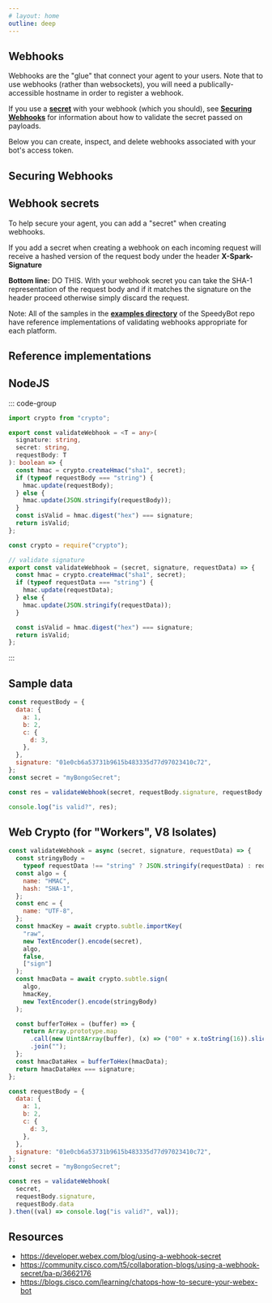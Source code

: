 ```yaml
---
# layout: home
outline: deep
---
```


## Webhooks

Webhooks are the "glue" that connect your agent to your users. Note that to use webhooks (rather than websockets), you will need a publically-accessible hostname in order to register a webhook.

If you use a **[secret](https://developer.webex.com/blog/using-a-webhook-secret)** with your webhook (which you should), see **[Securing Webhooks](#securing-webhooks)** for information about how to validate the secret passed on payloads.

Below you can create, inspect, and delete webhooks associated with your bot's access token.

<TokenInput v-if="!store.state.tokenValid" />

<Blur :shouldBlur="!store.state.tokenValid">

<Webhooks> </Webhooks>

</Blur>

## Securing Webhooks

## Webhook secrets

To help secure your agent, you can add a "secret" when creating webhooks.

If you add a secret when creating a webhook on each incoming request will receive a hashed version of the request body under the header **X-Spark-Signature**

**Bottom line:** DO THIS. With your webhook secret you can take the SHA-1 representation of the request body and if it matches the signature on the header proceed otherwise simply discard the request.

Note: All of the samples in the **[examples directory](./examples/index)** of the SpeedyBot repo have reference implementations of validating webhooks appropriate for each platform.

## Reference implementations

## NodeJS

::: code-group

```ts [validateWebhook.ts]
import crypto from "crypto";

export const validateWebhook = <T = any>(
  signature: string,
  secret: string,
  requestBody: T
): boolean => {
  const hmac = crypto.createHmac("sha1", secret);
  if (typeof requestBody === "string") {
    hmac.update(requestBody);
  } else {
    hmac.update(JSON.stringify(requestBody));
  }
  const isValid = hmac.digest("hex") === signature;
  return isValid;
};
```

```js [validateWebhook.js (plain/common js)]
const crypto = require("crypto");

// validate signature
export const validateWebhook = (secret, signature, requestData) => {
  const hmac = crypto.createHmac("sha1", secret);
  if (typeof requestData === "string") {
    hmac.update(requestData);
  } else {
    hmac.update(JSON.stringify(requestData));
  }

  const isValid = hmac.digest("hex") === signature;
  return isValid;
};
```

:::

## Sample data

```js
const requestBody = {
  data: {
    a: 1,
    b: 2,
    c: {
      d: 3,
    },
  },
  signature: "01e0cb6a53731b9615b483335d77d97023410c72",
};
const secret = "myBongoSecret";

const res = validateWebhook(secret, requestBody.signature, requestBody.data);

console.log("is valid?", res);
```

## Web Crypto (for "Workers", V8 Isolates)

```js
const validateWebhook = async (secret, signature, requestData) => {
  const stringyBody =
    typeof requestData !== "string" ? JSON.stringify(requestData) : requestData;
  const algo = {
    name: "HMAC",
    hash: "SHA-1",
  };
  const enc = {
    name: "UTF-8",
  };
  const hmacKey = await crypto.subtle.importKey(
    "raw",
    new TextEncoder().encode(secret),
    algo,
    false,
    ["sign"]
  );
  const hmacData = await crypto.subtle.sign(
    algo,
    hmacKey,
    new TextEncoder().encode(stringyBody)
  );

  const bufferToHex = (buffer) => {
    return Array.prototype.map
      .call(new Uint8Array(buffer), (x) => ("00" + x.toString(16)).slice(-2))
      .join("");
  };
  const hmacDataHex = bufferToHex(hmacData);
  return hmacDataHex === signature;
};

const requestBody = {
  data: {
    a: 1,
    b: 2,
    c: {
      d: 3,
    },
  },
  signature: "01e0cb6a53731b9615b483335d77d97023410c72",
};
const secret = "myBongoSecret";

const res = validateWebhook(
  secret,
  requestBody.signature,
  requestBody.data
).then((val) => console.log("is valid?", val));
```

## Resources

- https://developer.webex.com/blog/using-a-webhook-secret
- https://community.cisco.com/t5/collaboration-blogs/using-a-webhook-secret/ba-p/3662176
- https://blogs.cisco.com/learning/chatops-how-to-secure-your-webex-bot

<script setup>
import { ref } from 'vue'
const jsonData = ref({})
const shouldBlur = ref(true)
import Webhooks from './.vitepress/components/webhooks.vue'
import Blur from './.vitepress/components/Blur.vue'
import TokenInput from './.vitepress/components/token_handler.vue'

import { useCustomStore } from "./.vitepress/util/store";
const store = useCustomStore();

</script>
